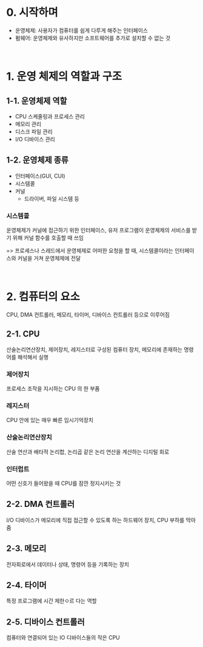 # 0. 시작하며

- 운영체제: 사용자가 컴퓨터를 쉽게 다루게 해주는 인터페이스
- 펌웨어: 운영체제와 유사하지만 소프트웨어를 추가로 설치할 수 없는 것

<br/>

# 1. 운영 체제의 역할과 구조

## 1-1. 운영체제 역할

- CPU 스케줄링과 프로세스 관리
- 메모리 관리
- 디스크 파일 관리
- I/O 디바이스 관리

## 1-2. 운영체제 종류

- 인터페이스(GUI, CUI)
- 시스템콜
- 커널
  - 드라이버, 파일 시스템 등

### 시스템콜

운영체제가 커널에 접근하기 위한 인터페이스, 유저 프로그램이 운영체제의 서비스를 받기 위해 커널 함수를 호출할 때 쓰임

=> 프로세스나 스레드에서 운영체제로 어떠한 요청을 할 때, 시스템콜이라는 인터페이스와 커널을 거쳐 운영체제에 전달

<br/>

# 2. 컴퓨터의 요소

CPU, DMA 컨트롤러, 메모리, 타이머, 디바이스 컨트롤러 등으로 이루어짐

## 2-1. CPU

산술논리연산장치, 제어장치, 레지스터로 구성된 컴퓨터 장치, 메모리에 존재하는 명령어를 해석해서 실행

### 제어장치

프로세스 조작을 지시하는 CPU 의 한 부품

### 레지스터

CPU 안에 있는 매우 빠른 임시기억장치

### 산술논리연산장치

산술 연산과 배타적 논리합, 논리곱 같은 논리 연산을 계산하는 디지털 회로

### 인터럽트

어떤 신호가 들어왔을 때 CPU를 잠깐 정지시키는 것

## 2-2. DMA 컨트롤러

I/O 디바이스가 메모리에 직접 접근할 수 있도록 하는 하드웨어 장치, CPU 부하를 막아줌

## 2-3. 메모리

전자회로에서 데이터나 상태, 명령어 등을 기록하는 장치

## 2-4. 타이머

특정 프로그램에 시간 제한ㅇ르 다는 역할

## 2-5. 디바이스 컨트롤러

컴퓨터와 연결되어 있는 IO 디바이스들의 작은 CPU
